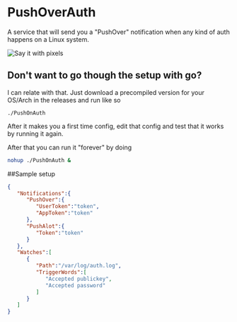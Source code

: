 PushOverAuth
============

A service that will send you a "PushOver" notification when any kind of auth happens on a Linux system.

![Say it with pixels](http://i.imgur.com/5VSbFC9.png)

## Don't want to go though the setup with go?

I can relate with that. Just download a precompiled version for your OS/Arch in the releases and run like so

`./PushOnAuth`

After it makes you a first time config, edit that config and test that it works by running it again.

After that you can run it "forever" by doing

```bash
nohup ./PushOnAuth &
```

##Sample setup

```json
{
   "Notifications":{
      "PushOver":{
         "UserToken":"token",
         "AppToken":"token"
      },
      "PushAlot":{
         "Token":"token"
      }
   },
   "Watches":[
      {
         "Path":"/var/log/auth.log",
         "TriggerWords":[
            "Accepted publickey",
            "Accepted password"
         ]
      }
   ]
}

```
